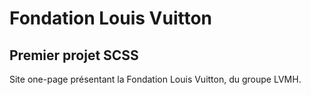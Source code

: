 # Fondation Louis Vuitton
## Premier projet SCSS
Site one-page présentant la Fondation Louis Vuitton, du groupe LVMH.
